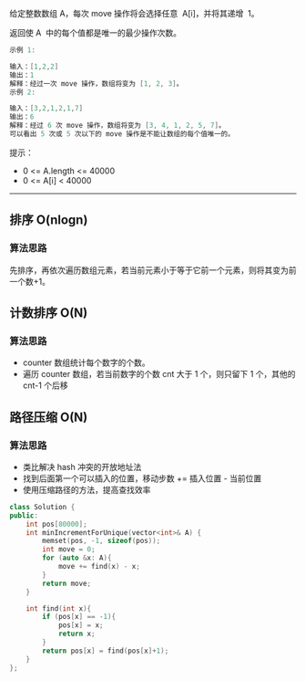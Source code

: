 给定整数数组 A，每次 move 操作将会选择任意  A[i]，并将其递增  1。

返回使 A  中的每个值都是唯一的最少操作次数。

```cpp
示例 1:

输入：[1,2,2]
输出：1
解释：经过一次 move 操作，数组将变为 [1, 2, 3]。
示例 2:

输入：[3,2,1,2,1,7]
输出：6
解释：经过 6 次 move 操作，数组将变为 [3, 4, 1, 2, 5, 7]。
可以看出 5 次或 5 次以下的 move 操作是不能让数组的每个值唯一的。
```

提示：

- 0 <= A.length <= 40000
- 0 <= A[i] < 40000

---

## 排序 O(nlogn)

### 算法思路

先排序，再依次遍历数组元素，若当前元素小于等于它前一个元素，则将其变为前一个数+1。

## 计数排序 O(N)

### 算法思路

- counter 数组统计每个数字的个数。
- 遍历 counter 数组，若当前数字的个数 cnt 大于 1 个，则只留下 1 个，其他的 cnt-1 个后移

## 路径压缩 O(N)

### 算法思路

- 类比解决 hash 冲突的开放地址法
- 找到后面第一个可以插入的位置，移动步数 += 插入位置 - 当前位置
- 使用压缩路径的方法，提高查找效率

```cpp
class Solution {
public:
    int pos[80000];
    int minIncrementForUnique(vector<int>& A) {
        memset(pos, -1, sizeof(pos));
        int move = 0;
        for (auto &x: A){
            move += find(x) - x;
        }
        return move;
    }

    int find(int x){
        if (pos[x] == -1){
            pos[x] = x;
            return x;
        }
        return pos[x] = find(pos[x]+1);
    }
};
```

